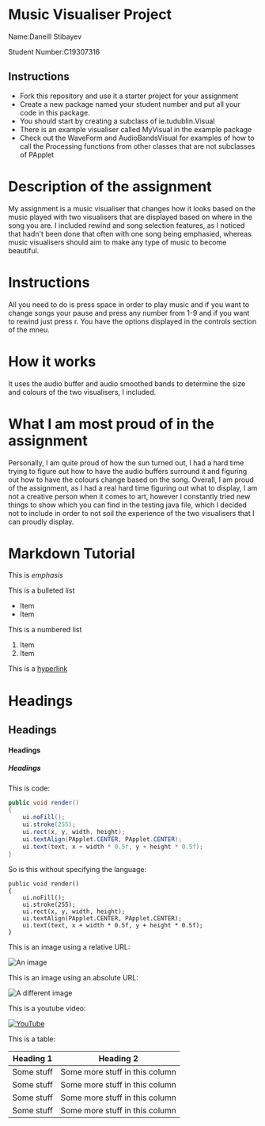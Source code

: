 # Music Visualiser Project

Name:Daneill Stibayev

Student Number:C19307316 

## Instructions
- Fork this repository and use it a starter project for your assignment
- Create a new package named your student number and put all your code in this package.
- You should start by creating a subclass of ie.tudublin.Visual
- There is an example visualiser called MyVisual in the example package
- Check out the WaveForm and AudioBandsVisual for examples of how to call the Processing functions from other classes that are not subclasses of PApplet

# Description of the assignment

My assignment is a music visualiser that changes how it looks based on the music played with two visualisers that are displayed based on where in the song you are. 
I included rewind and song selection features, as I noticed that
hadn't been done that often with one song being emphasied, whereas music visualisers should aim to make any type of music to become beautiful.

# Instructions

All you need to do is press space in order to play music and if you want to change songs your pause and press any number from 1-9 and if you want to rewind just 
press r. You have the options displayed in the controls section of the mneu.


# How it works

It uses the audio buffer and audio smoothed bands to determine the size and colours of the two visualisers, I included.

# What I am most proud of in the assignment

Personally, I am quite proud of how the sun turned out, I had a hard time trying to figure out how to have the audio buffers surround it and figuring out 
how to have the colours change based on the song. Overall, I am proud of the assignment, as I had a real hard time figuring out what to display, I am not a creative person when it comes
to art, however I constantly tried new things to show which you can find in the testing java file, 
which I decided not to include in order to not soil the experience of the two visualisers that I can proudly display.

# Markdown Tutorial

This is *emphasis*

This is a bulleted list

- Item
- Item

This is a numbered list

1. Item
1. Item

This is a [hyperlink](http://bryanduggan.org)

# Headings
## Headings
#### Headings
##### Headings

This is code:

```Java
public void render()
{
	ui.noFill();
	ui.stroke(255);
	ui.rect(x, y, width, height);
	ui.textAlign(PApplet.CENTER, PApplet.CENTER);
	ui.text(text, x + width * 0.5f, y + height * 0.5f);
}
```

So is this without specifying the language:

```
public void render()
{
	ui.noFill();
	ui.stroke(255);
	ui.rect(x, y, width, height);
	ui.textAlign(PApplet.CENTER, PApplet.CENTER);
	ui.text(text, x + width * 0.5f, y + height * 0.5f);
}
```

This is an image using a relative URL:

![An image](images/p8.png)

This is an image using an absolute URL:

![A different image](https://bryanduggandotorg.files.wordpress.com/2019/02/infinite-forms-00045.png?w=595&h=&zoom=2)

This is a youtube video:

[![YouTube](http://img.youtube.com/vi/J2kHSSFA4NU/0.jpg)](https://www.youtube.com/watch?v=J2kHSSFA4NU)

This is a table:

| Heading 1 | Heading 2 |
|-----------|-----------|
|Some stuff | Some more stuff in this column |
|Some stuff | Some more stuff in this column |
|Some stuff | Some more stuff in this column |
|Some stuff | Some more stuff in this column |

